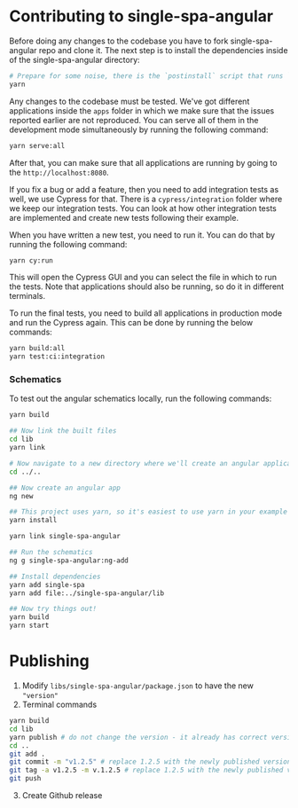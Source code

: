 # Contributing to single-spa-angular

Before doing any changes to the codebase you have to fork single-spa-angular repo and clone it. The next step is to install the dependencies inside of the single-spa-angular directory:

```sh
# Prepare for some noise, there is the `postinstall` script that runs `ngcc` compiler.
yarn
```

Any changes to the codebase must be tested. We've got different applications inside the `apps` folder in which we make sure that the issues reported earlier are not reproduced. You can serve all of them in the development mode simultaneously by running the following command:

```sh
yarn serve:all
```

After that, you can make sure that all applications are running by going to the `http://localhost:8080`.

If you fix a bug or add a feature, then you need to add integration tests as well, we use Cypress for that. There is a `cypress/integration` folder where we keep our integration tests. You can look at how other integration tests are implemented and create new tests following their example.

When you have written a new test, you need to run it. You can do that by running the following command:

```sh
yarn cy:run
```

This will open the Cypress GUI and you can select the file in which to run the tests. Note that applications should also be running, so do it in different terminals.

To run the final tests, you need to build all applications in production mode and run the Cypress again. This can be done by running the below commands:

```sh
yarn build:all
yarn test:ci:integration
```

### Schematics

To test out the angular schematics locally, run the following commands:

```sh
yarn build

## Now link the built files
cd lib
yarn link

# Now navigate to a new directory where we'll create an angular application to test this with
cd ../..

## Now create an angular app
ng new

## This project uses yarn, so it's easiest to use yarn in your example project, too
yarn install

yarn link single-spa-angular

## Run the schematics
ng g single-spa-angular:ng-add

## Install dependencies
yarn add single-spa
yarn add file:../single-spa-angular/lib

## Now try things out!
yarn build
yarn start
```

# Publishing

1. Modify `libs/single-spa-angular/package.json` to have the new `"version"`
2. Terminal commands

```sh
yarn build
cd lib
yarn publish # do not change the version - it already has correct version from step 1
cd ..
git add .
git commit -m "v1.2.5" # replace 1.2.5 with the newly published version
git tag -a v1.2.5 -m v.1.2.5 # replace 1.2.5 with the newly published version
git push
```

3. Create Github release
